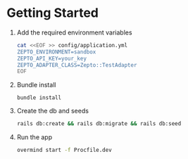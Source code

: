 # Getting Started

1. Add the required environment variables
    ```bash
    cat <<EOF >> config/application.yml
    ZEPTO_ENVIRONMENT=sandbox
    ZEPTO_API_KEY=your_key
    ZEPTO_ADAPTER_CLASS=Zepto::TestAdapter
    EOF
    ```
1. Bundle install
    ```
    bundle install
    ```
1. Create the db and seeds
    ```bash
    rails db:create && rails db:migrate && rails db:seed
    ```
1. Run the app
    ```bash
    overmind start -f Procfile.dev
    ```
